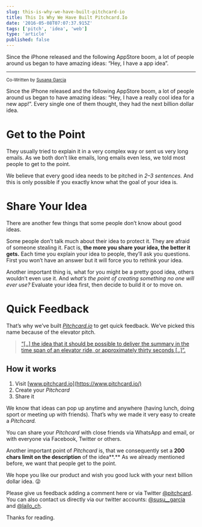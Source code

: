 ```yaml
---
slug: this-is-why-we-have-built-pitchcard-io
title: This Is Why We Have Built Pitchcard.Io
date: '2016-05-08T07:07:37.915Z'
tags: ['pitch', 'idea', 'web']
type: 'article'
published: false
---
```


Since the iPhone released and the following AppStore boom, a lot of people
around us began to have amazing ideas: “Hey, I have a app idea”.

---

<small>Co-Written by [Susana Garcia](https://susana.dev)</small>

Since the iPhone released and the following AppStore boom, a lot of people around us began to have amazing ideas: “Hey, I have a really cool idea for a new app!”. Every single one of them thought, they had the next billion dollar idea.

# Get to the Point

They usually tried to explain it in a very complex way or sent us very long emails. As we both don’t like emails, long emails even less, we told most people to get to the point.

We believe that every good idea needs to be pitched in _2–3 sentences._ And this is only possible if you exactly know what the goal of your idea is.

# Share Your Idea

There are another few things that some people don’t know about good ideas.

Some people don’t talk much about their idea to protect it. They are afraid of someone stealing it. Fact is, **the more you share your idea, the better it gets.** Each time you explain your idea to people, they’ll ask you questions. First you won’t have an answer but it will force you to rethink your idea.

Another important thing is, what for you might be a pretty good idea, others wouldn’t even use it. And _what’s the point of creating something no one will ever use?_ Evaluate your idea first, then decide to build it or to move on.

# Quick Feedback

That’s why we’ve built [_Pitchcard.io_](https://www.pitchcard.io/) to get quick feedback. We’ve picked this name because of the elevator pitch.

> [“\[..\] the idea that it should be possible to deliver the summary in the time span of an elevator ride, or approximately thirty seconds \[..\]”.](https://en.wikipedia.org/wiki/Elevator_pitch)

## How it works

1.  Visit [www.pitchcard.io](https://www.pitchcard.io/)
2.  Create your _Pitchcard_
3.  Share it

We know that ideas can pop up anytime and anywhere (having lunch, doing sport or meeting up with friends). That’s why we made it very easy to create a _Pitchcard._

You can share your _Pitchcard_ with close friends via WhatsApp and email, or with everyone via Facebook, Twitter or others.

Another important point of _Pitchcard_ is, that we consequently set a **200 chars limit on the description** of the idea**.** As we already mentioned before, we want that people get to the point.

We hope you like our product and wish you good luck with your next billion dollar idea. 😜

Please give us feedback adding a comment here or via Twitter [@pitchcard](https://twitter.com/pitchcard). You can also contact us directly via our twitter accounts: [@susu\_\_garcia](https://twitter.com/susu__garcia) and [@lailo_ch](https://twitter.com/lailo_ch).

Thanks for reading.
